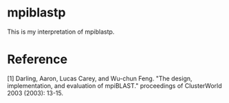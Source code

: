 # mpiblastp
This is my interpretation of mpiblastp.

# Reference

[1] Darling, Aaron, Lucas Carey, and Wu-chun Feng. "The design, implementation, and evaluation of mpiBLAST." proceedings of ClusterWorld 2003 (2003): 13-15.
